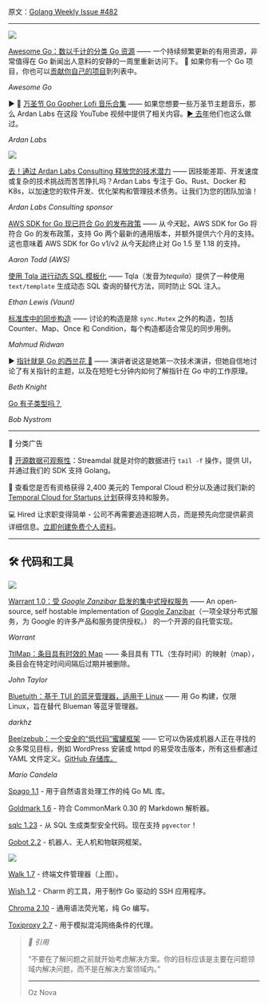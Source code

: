 原文：[Golang Weekly Issue #482](https://golangweekly.com/issues/482)

---

[![](https://res.cloudinary.com/cpress/image/upload/w_1280,e_sharpen:60,q_auto/luno0yils24gbtdfhxnb.jpg)](https://golangweekly.com/link/147069/web)   
  

[Awesome Go：数以千计的分类 Go 资源](https://golangweekly.com/link/147069/web "awesome-go.com") —— 
一个持续频繁更新的有用资源，非常值得在 Go 新闻出人意料的安静的一周里重新访问下。 😬 如果你有一个 Go 项目，你也可以[贡献你自己的项目](https://golangweekly.com/link/147070/web)到列表中。

_Awesome Go_
  

▶ 👻 [万圣节 Go Gopher Lofi 音乐合集](https://golangweekly.com/link/147072/web "www.youtube.com") —— 如果您想要一些万圣节主题音乐，那么 Ardan Labs 在这段 YouTube 视频中提供了相关内容。[▶️ 去年](https://golangweekly.com/link/147073/web)他们也这么做过。

_Ardan Labs_


[![](https://copm.s3.amazonaws.com/1ea6f5f1.png)](https://golangweekly.com/link/147068/web) 

[去！通过 Ardan Labs Consulting 释放您的技术潜力](https://golangweekly.com/link/147068/web "www.ardanlabs.com") —— 因技能差距、开发速度或复杂的技术挑战而苦苦挣扎吗？Ardan Labs 专注于 Go、Rust、Docker 和 K8s，以加速您的软件开发、优化架构和管理技术债务。让我们为您的团队加油！

_Ardan Labs Consulting sponsor_



[AWS SDK for Go 现已符合 Go 的发布政策](https://golangweekly.com/link/147071/web "aws.amazon.com") —— 从*今天*起，AWS SDK for Go 将符合 Go 的发布政策，支持 Go 两个最新的通用版本，并额外提供六个月的支持。这也意味着 AWS SDK for Go v1/v2 从今天起终止对 Go 1.5 至 1.18 的支持。

_Aaron Todd (AWS)_

  
[使用 Tqla 进行动态 SQL 模板化](https://golangweekly.com/link/147074/web "blog.vaunt.dev") —— Tqla（发音为*tequila*）提供了一种使用 `text/template` 生成动态 SQL 查询的替代方法，同时防止 SQL 注入。

_Ethan Lewis (Vaunt)_
  

[标准库中的同步构造](https://golangweekly.com/link/147075/web "hjr265.me") —— 讨论的构造是除 `sync.Mutex` 之外的构造，包括 Counter、Map、Once 和 Condition，每个构造都适合常见的同步用例。

_Mahmud Ridwan_


▶ [指针就是 Go 的西兰花 🥦](https://golangweekly.com/link/147076/web "www.youtube.com") —— 演讲者说这是她第一次技术演讲，但她自信地讨论了有关指针的主题，以及在短短七分钟内如何了解指针在 Go 中的工作原理。

_Beth Knight_


[Go 有子类型吗？](https://golangweekly.com/link/147094/web)   

_Bob Nystrom_


--- 

📰 分类广告

🚀 [开源数据可观察性](https://golangweekly.com/link/147077/web)：Streamdal 就是对你的数据进行 `tail -f` 操作，提供 UI，并通过我们的 SDK 支持 Golang。


📢 查看您是否有资格获得 2,400 美元的 Temporal Cloud 积分以及通过我们新的[Temporal Cloud for Startups 计划](https://golangweekly.com/link/147078/web)获得支持和服务。


💻 Hired 让求职变得简单 - 公司不再需要追逐招聘人员，而是预先向您提供薪资详细信息。[立即创建免费个人资料](https://golangweekly.com/link/147079/web)。
  
---

## 🛠 代码和工具
  

[![](https://res.cloudinary.com/cpress/image/upload/w_1280,e_sharpen:60,q_auto/oxo5mkovcchnsbq9nvyi.jpg)](https://golangweekly.com/link/147080/web)  
  

[Warrant 1.0：受 _Google Zanzibar_ 启发的集中式授权服务](https://golangweekly.com/link/147080/web "github.com") —— An open-source, self hostable implementation of [Google Zanzibar](https://golangweekly.com/link/147095/web)（一项全球分布式服务，为 Google 的许多产品和服务提供授权。） 的一个开源的自托管实现。

_Warrant_


[TtlMap：条目具有时效的 Map](https://golangweekly.com/link/147081/web "github.com") —— 条目具有 TTL（生存时间）的映射（map），条目会在特定时间间隔后过期并被删除。

_John Taylor_
  

[Bluetuith：基于 TUI 的蓝牙管理器，适用于 Linux](https://golangweekly.com/link/147082/web "darkhz.github.io") —— 用 Go 构建，仅限 Linux，旨在替代 Blueman 等蓝牙管理器。

_darkhz_
  

[Beelzebub：一个安全的“低代码”蜜罐框架](https://golangweekly.com/link/147083/web "beelzebub-honeypot.com") —— 它可以伪装成机器人正在寻找的众多常见目标，例如 WordPress 安装或 httpd 的易受攻击版本，所有这些都通过 YAML 文件定义。[GitHub 存储库。](https://golangweekly.com/link/147084/web)

_Mario Candela_

[Spago 1.1](https://golangweekly.com/link/147092/web) - 用于自然语言处理工作的纯 Go ML 库。

[Goldmark 1.6](https://golangweekly.com/link/147085/web) - 符合 CommonMark 0.30 的 Markdown 解析器。

[sqlc 1.23](https://golangweekly.com/link/147096/web) - 从 SQL 生成类型安全代码。现在支持 `pgvector`！

[Gobot 2.2](https://golangweekly.com/link/147087/web) - 机器人、无人机和物联网框架。

[![](https://res.cloudinary.com/cpress/image/upload/w_1280,e_sharpen:60,q_auto/c9xwsfcu2zjuxjmk8xve.jpg)](https://golangweekly.com/link/147088/web)   


[Walk 1.7](https://golangweekly.com/link/147088/web) - 终端文件管理器（上图）。

[Wish 1.2](https://golangweekly.com/link/147089/web) - Charm 的工具，用于制作 Go 驱动的 SSH 应用程序。

[Chroma 2.10](https://golangweekly.com/link/147090/web) - 通用语法荧光笔，纯 Go 编写。

[Toxiproxy 2.7](https://golangweekly.com/link/147086/web) - 用于模拟混沌网络条件的代理。


> _💬 引用_
> 
> “不要在了解问题之前就开始考虑解决方案。你的目标应该是主要在问题领域内解决问题，而不是在解决方案领域内。”
> ___  
> Oz Nova
